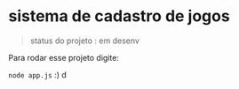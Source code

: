 # sistema de cadastro de jogos #
> status do projeto :  em desenv

Para rodar esse projeto digite:

``` node app.js ```
:) d